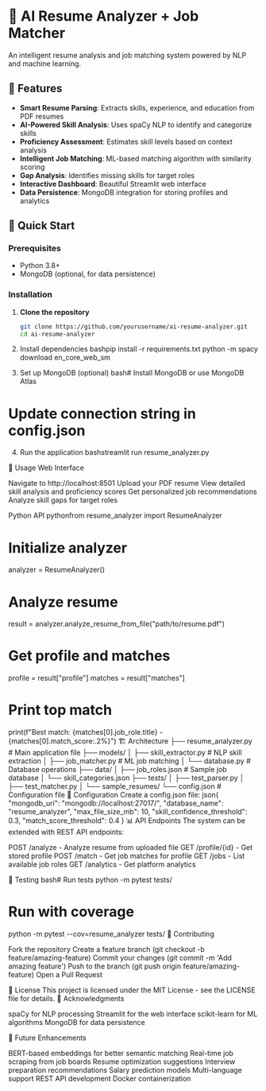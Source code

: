 # 🤖 AI Resume Analyzer + Job Matcher

An intelligent resume analysis and job matching system powered by NLP and machine learning.

## 🌟 Features

- **Smart Resume Parsing**: Extracts skills, experience, and education from PDF resumes
- **AI-Powered Skill Analysis**: Uses spaCy NLP to identify and categorize skills
- **Proficiency Assessment**: Estimates skill levels based on context analysis
- **Intelligent Job Matching**: ML-based matching algorithm with similarity scoring
- **Gap Analysis**: Identifies missing skills for target roles
- **Interactive Dashboard**: Beautiful Streamlit web interface
- **Data Persistence**: MongoDB integration for storing profiles and analytics

## 🚀 Quick Start

### Prerequisites
- Python 3.8+
- MongoDB (optional, for data persistence)

### Installation

1. **Clone the repository**
   ```bash
   git clone https://github.com/yourusername/ai-resume-analyzer.git
   cd ai-resume-analyzer
2. Install dependencies
bashpip install -r requirements.txt
python -m spacy download en_core_web_sm

3. Set up MongoDB (optional)
bash# Install MongoDB or use MongoDB Atlas
# Update connection string in config.json

4. Run the application
bashstreamlit run resume_analyzer.py


📖 Usage
Web Interface

Navigate to http://localhost:8501
Upload your PDF resume
View detailed skill analysis and proficiency scores
Get personalized job recommendations
Analyze skill gaps for target roles

Python API
pythonfrom resume_analyzer import ResumeAnalyzer

# Initialize analyzer
analyzer = ResumeAnalyzer()

# Analyze resume
result = analyzer.analyze_resume_from_file("path/to/resume.pdf")

# Get profile and matches
profile = result["profile"]
matches = result["matches"]

# Print top match
print(f"Best match: {matches[0].job_role.title} - {matches[0].match_score:.2%}")
🏗️ Architecture
├── resume_analyzer.py      # Main application file
├── models/
│   ├── skill_extractor.py  # NLP skill extraction
│   ├── job_matcher.py      # ML job matching
│   └── database.py         # Database operations
├── data/
│   ├── job_roles.json      # Sample job database
│   └── skill_categories.json
├── tests/
│   ├── test_parser.py
│   ├── test_matcher.py
│   └── sample_resumes/
└── config.json            # Configuration file
🔧 Configuration
Create a config.json file:
json{
  "mongodb_uri": "mongodb://localhost:27017/",
  "database_name": "resume_analyzer",
  "max_file_size_mb": 10,
  "skill_confidence_threshold": 0.3,
  "match_score_threshold": 0.4
}
📊 API Endpoints
The system can be extended with REST API endpoints:

POST /analyze - Analyze resume from uploaded file
GET /profile/{id} - Get stored profile
POST /match - Get job matches for profile
GET /jobs - List available job roles
GET /analytics - Get platform analytics

🧪 Testing
bash# Run tests
python -m pytest tests/

# Run with coverage
python -m pytest --cov=resume_analyzer tests/
🤝 Contributing

Fork the repository
Create a feature branch (git checkout -b feature/amazing-feature)
Commit your changes (git commit -m 'Add amazing feature')
Push to the branch (git push origin feature/amazing-feature)
Open a Pull Request

📝 License
This project is licensed under the MIT License - see the LICENSE file for details.
🙏 Acknowledgments

spaCy for NLP processing
Streamlit for the web interface
scikit-learn for ML algorithms
MongoDB for data persistence

🚀 Future Enhancements

 BERT-based embeddings for better semantic matching
 Real-time job scraping from job boards
 Resume optimization suggestions
 Interview preparation recommendations
 Salary prediction models
 Multi-language support
 REST API development
 Docker containerization
